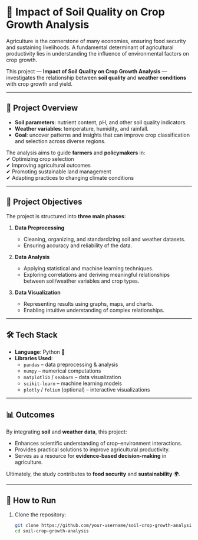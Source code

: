 # 🌱 Impact of Soil Quality on Crop Growth Analysis  

Agriculture is the cornerstone of many economies, ensuring food security and sustaining livelihoods. A fundamental determinant of agricultural productivity lies in understanding the influence of environmental factors on crop growth.  

This project — **Impact of Soil Quality on Crop Growth Analysis** — investigates the relationship between **soil quality** and **weather conditions** with crop growth and yield.  

---

## 📌 Project Overview  

- **Soil parameters**: nutrient content, pH, and other soil quality indicators.  
- **Weather variables**: temperature, humidity, and rainfall.  
- **Goal**: uncover patterns and insights that can improve crop classification and selection across diverse regions.  

The analysis aims to guide **farmers** and **policymakers** in:  
✔ Optimizing crop selection  
✔ Improving agricultural outcomes  
✔ Promoting sustainable land management  
✔ Adapting practices to changing climate conditions  

---

## 🔑 Project Objectives  

The project is structured into **three main phases**:  

1. **Data Preprocessing**  
   - Cleaning, organizing, and standardizing soil and weather datasets.  
   - Ensuring accuracy and reliability of the data.  

2. **Data Analysis**  
   - Applying statistical and machine learning techniques.  
   - Exploring correlations and deriving meaningful relationships between soil/weather variables and crop types.  

3. **Data Visualization**  
   - Representing results using graphs, maps, and charts.  
   - Enabling intuitive understanding of complex relationships.  

---

## 🛠️ Tech Stack  

- **Language**: Python 🐍  
- **Libraries Used**:  
  - `pandas` – data preprocessing & analysis  
  - `numpy` – numerical computations  
  - `matplotlib` / `seaborn` – data visualization  
  - `scikit-learn` – machine learning models  
  - `plotly` / `folium` (optional) – interactive visualizations  

---

## 📊 Outcomes  

By integrating **soil** and **weather data**, this project:  
- Enhances scientific understanding of crop–environment interactions.  
- Provides practical solutions to improve agricultural productivity.  
- Serves as a resource for **evidence-based decision-making** in agriculture.  

Ultimately, the study contributes to **food security** and **sustainability** 🌍.  

---

## 🚀 How to Run  

1. Clone the repository:  
   ```bash
   git clone https://github.com/your-username/soil-crop-growth-analysis.git
   cd soil-crop-growth-analysis

